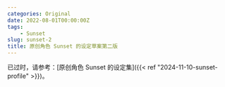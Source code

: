 ```yaml
---
categories: Original
date: 2022-08-01T00:00:00Z
tags:
    - Sunset
slug: sunset-2
title: 原创角色 Sunset 的设定草案第二版
---
```


已过时，请参考：[原创角色 Sunset 的设定集]({{< ref "2024-11-10-sunset-profile" >}})。
